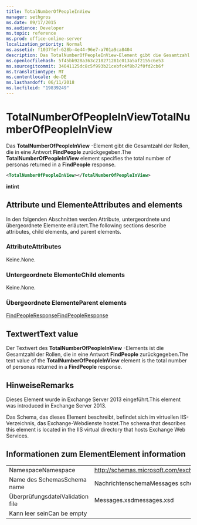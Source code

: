 ```yaml
---
title: TotalNumberOfPeopleInView
manager: sethgros
ms.date: 09/17/2015
ms.audience: Developer
ms.topic: reference
ms.prod: office-online-server
localization_priority: Normal
ms.assetid: f1037fef-628b-4e44-96e7-a701a9ca8404
description: Das TotalNumberOfPeopleInView-Element gibt die Gesamtzahl der Rollen, die in eine Antwort FindPeople zurückgegeben.
ms.openlocfilehash: 5f45bb928a363c218271281c013a5af2155c6e53
ms.sourcegitcommit: 34041125dc8c5f993b21cebfc4f8b72f0fd2cb6f
ms.translationtype: MT
ms.contentlocale: de-DE
ms.lasthandoff: 06/11/2018
ms.locfileid: "19839249"
---
```

# <a name="totalnumberofpeopleinview"></a><span data-ttu-id="8dae3-103">TotalNumberOfPeopleInView</span><span class="sxs-lookup"><span data-stu-id="8dae3-103">TotalNumberOfPeopleInView</span></span>

<span data-ttu-id="8dae3-104">Das **TotalNumberOfPeopleInView** -Element gibt die Gesamtzahl der Rollen, die in eine Antwort **FindPeople** zurückgegeben.</span><span class="sxs-lookup"><span data-stu-id="8dae3-104">The **TotalNumberOfPeopleInView** element specifies the total number of personas returned in a **FindPeople** response.</span></span> 
  
```XML
<TotalNumberOfPeopleInView></TotalNumberOfPeopleInView>
```

 <span data-ttu-id="8dae3-105">**int**</span><span class="sxs-lookup"><span data-stu-id="8dae3-105">**int**</span></span>
## <a name="attributes-and-elements"></a><span data-ttu-id="8dae3-106">Attribute und Elemente</span><span class="sxs-lookup"><span data-stu-id="8dae3-106">Attributes and elements</span></span>

<span data-ttu-id="8dae3-107">In den folgenden Abschnitten werden Attribute, untergeordnete und übergeordnete Elemente erläutert.</span><span class="sxs-lookup"><span data-stu-id="8dae3-107">The following sections describe attributes, child elements, and parent elements.</span></span>
  
### <a name="attributes"></a><span data-ttu-id="8dae3-108">Attribute</span><span class="sxs-lookup"><span data-stu-id="8dae3-108">Attributes</span></span>

<span data-ttu-id="8dae3-109">Keine.</span><span class="sxs-lookup"><span data-stu-id="8dae3-109">None.</span></span>
  
### <a name="child-elements"></a><span data-ttu-id="8dae3-110">Untergeordnete Elemente</span><span class="sxs-lookup"><span data-stu-id="8dae3-110">Child elements</span></span>

<span data-ttu-id="8dae3-111">Keine.</span><span class="sxs-lookup"><span data-stu-id="8dae3-111">None.</span></span>
  
### <a name="parent-elements"></a><span data-ttu-id="8dae3-112">Übergeordnete Elemente</span><span class="sxs-lookup"><span data-stu-id="8dae3-112">Parent elements</span></span>

[<span data-ttu-id="8dae3-113">FindPeopleResponse</span><span class="sxs-lookup"><span data-stu-id="8dae3-113">FindPeopleResponse</span></span>](findpeopleresponse.md)
  
## <a name="text-value"></a><span data-ttu-id="8dae3-114">Textwert</span><span class="sxs-lookup"><span data-stu-id="8dae3-114">Text value</span></span>

<span data-ttu-id="8dae3-115">Der Textwert des **TotalNumberOfPeopleInView** -Elements ist die Gesamtzahl der Rollen, die in eine Antwort **FindPeople** zurückgegeben.</span><span class="sxs-lookup"><span data-stu-id="8dae3-115">The text value of the **TotalNumberOfPeopleInView** element is the total number of personas returned in a **FindPeople** response.</span></span> 
  
## <a name="remarks"></a><span data-ttu-id="8dae3-116">Hinweise</span><span class="sxs-lookup"><span data-stu-id="8dae3-116">Remarks</span></span>

<span data-ttu-id="8dae3-117">Dieses Element wurde in Exchange Server 2013 eingeführt.</span><span class="sxs-lookup"><span data-stu-id="8dae3-117">This element was introduced in Exchange Server 2013.</span></span>
  
<span data-ttu-id="8dae3-118">Das Schema, das dieses Element beschreibt, befindet sich im virtuellen IIS-Verzeichnis, das Exchange-Webdienste hostet.</span><span class="sxs-lookup"><span data-stu-id="8dae3-118">The schema that describes this element is located in the IIS virtual directory that hosts Exchange Web Services.</span></span>
  
## <a name="element-information"></a><span data-ttu-id="8dae3-119">Informationen zum Element</span><span class="sxs-lookup"><span data-stu-id="8dae3-119">Element information</span></span>

|||
|:-----|:-----|
|<span data-ttu-id="8dae3-120">Namespace</span><span class="sxs-lookup"><span data-stu-id="8dae3-120">Namespace</span></span>  <br/> |http://schemas.microsoft.com/exchange/services/2006/messages  <br/> |
|<span data-ttu-id="8dae3-121">Name des Schemas</span><span class="sxs-lookup"><span data-stu-id="8dae3-121">Schema name</span></span>  <br/> |<span data-ttu-id="8dae3-122">Nachrichtenschema</span><span class="sxs-lookup"><span data-stu-id="8dae3-122">Messages schema</span></span>  <br/> |
|<span data-ttu-id="8dae3-123">Überprüfungsdatei</span><span class="sxs-lookup"><span data-stu-id="8dae3-123">Validation file</span></span>  <br/> |<span data-ttu-id="8dae3-124">Messages.xsd</span><span class="sxs-lookup"><span data-stu-id="8dae3-124">messages.xsd</span></span>  <br/> |
|<span data-ttu-id="8dae3-125">Kann leer sein</span><span class="sxs-lookup"><span data-stu-id="8dae3-125">Can be empty</span></span>  <br/> ||
   

